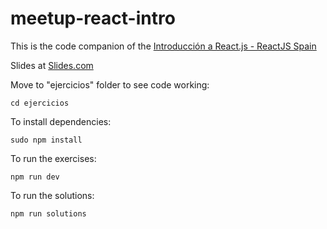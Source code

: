 # meetup-react-intro

This is the code companion of the [Introducción a React.js - ReactJS Spain](http://www.meetup.com/es-ES/ReactJS-Spain/events/231617708/)

Slides at [Slides.com](http://slides.com/julianitor/deck/fullscreen)

Move to "ejercicios" folder to see code working:

`cd ejercicios`

To install dependencies:

`sudo npm install`

To run the exercises:

`npm run dev`

To run the solutions:

`npm run solutions`
